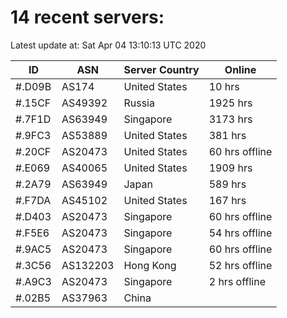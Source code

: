 # 14 recent servers:

Latest update at: Sat Apr 04 13:10:13 UTC 2020

| ID | ASN | Server Country | Online |
| -- | --- | -------------- | ------ |
| #.D09B | AS174 | United States | 10 hrs |
| #.15CF | AS49392 | Russia | 1925 hrs |
| #.7F1D | AS63949 | Singapore | 3173 hrs |
| #.9FC3 | AS53889 | United States | 381 hrs |
| #.20CF | AS20473 | United States | 60 hrs offline |
| #.E069 | AS40065 | United States | 1909 hrs |
| #.2A79 | AS63949 | Japan | 589 hrs |
| #.F7DA | AS45102 | United States | 167 hrs |
| #.D403 | AS20473 | Singapore | 60 hrs offline |
| #.F5E6 | AS20473 | Singapore | 54 hrs offline |
| #.9AC5 | AS20473 | Singapore | 60 hrs offline |
| #.3C56 | AS132203 | Hong Kong | 52 hrs offline |
| #.A9C3 | AS20473 | Singapore | 2 hrs offline |
| #.02B5 | AS37963 | China | |


